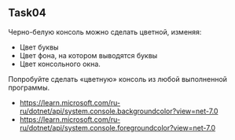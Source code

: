 ## Task04
Черно-белую консоль можно  сделать  цветной, изменяя:
- Цвет буквы
- Цвет фона, на котором выводятся буквы
- Цвет консольного окна.

Попробуйте сделать «цветную» консоль из любой выполненной программы.  
- https://learn.microsoft.com/ru-ru/dotnet/api/system.console.backgroundcolor?view=net-7.0
- https://learn.microsoft.com/ru-ru/dotnet/api/system.console.foregroundcolor?view=net-7.0 
